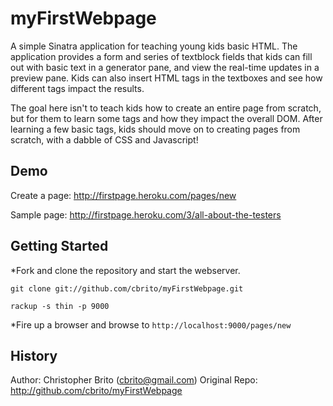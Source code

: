 # myFirstWebpage

A simple Sinatra application for teaching young kids basic HTML. The application provides a form and series of textblock fields that kids can fill out with basic text in a generator pane, and view the real-time updates in a preview pane. Kids can also insert HTML tags in the textboxes and see how different tags impact the results. 

The goal here isn't to teach kids how to create an entire page from scratch, but for them to learn some tags and how they impact the overall DOM. After learning a few basic tags, kids should move on to creating pages from scratch, with a dabble of CSS and Javascript!

## Demo

Create a page:
http://firstpage.heroku.com/pages/new

Sample page:
http://firstpage.heroku.com/3/all-about-the-testers

## Getting Started

*Fork and clone the repository and start the webserver. 

    git clone git://github.com/cbrito/myFirstWebpage.git
	
    rackup -s thin -p 9000

*Fire up a browser and browse to `http://localhost:9000/pages/new`


## History

Author: Christopher Brito (cbrito@gmail.com)
Original Repo: http://github.com/cbrito/myFirstWebpage